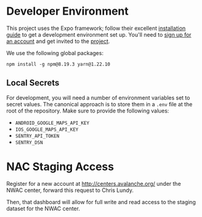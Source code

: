 # Developer Environment

This project uses the Expo framework; follow their excellent [installation guide](https://docs.expo.dev/get-started/installation/) to get a development environment set up. You'll need to [sign up for an account](https://expo.dev/signup) and get invited to the [project](https://expo.dev/accounts/steve.kuznetsov/projects/avalanche-forecast).

We use the following global packages:

```
npm install -g npm@8.19.3 yarn@1.22.10
```

## Local Secrets

For development, you will need a number of environment variables set to secret values. The canonical approach is to store them in a `.env` file at the root of the repository. Make sure to provide the following values:

- `ANDROID_GOOGLE_MAPS_API_KEY`
- `IOS_GOOGLE_MAPS_API_KEY`
- `SENTRY_API_TOKEN`
- `SENTRY_DSN`

# NAC Staging Access

Register for a new account at http://centers.avalanche.org/ under the NWAC center, forward this request to Chris Lundy.

Then, that dashboard will allow for full write and read access to the staging dataset for the NWAC center.
